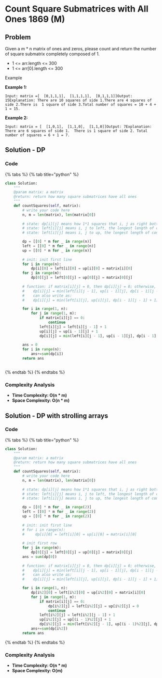 # Count Square Submatrices with All Ones 1869 \(M\)

## Problem

Given a m \* n matrix of ones and zeros, please count and return the number of square submatrix completely composed of 1.

* 1 &lt;= arr.length &lt;= 300
* 1 &lt;= arr\[0\].length &lt;= 300

Example

**Example 1:**

```text
Input: matrix =[  [0,1,1,1],  [1,1,1,1],  [0,1,1,1]]Output: 15Explanation: There are 10 squares of side 1.There are 4 squares of side 2.There is  1 square of side 3.Total number of squares = 10 + 4 + 1 = 15.
```

**Example 2:**

```text
Input: matrix = [  [1,0,1],  [1,1,0],  [1,1,0]]Output: 7Explanation: There are 6 squares of side 1.  There is 1 square of side 2. Total number of squares = 6 + 1 = 7.
```

## Solution - DP



### Code

{% tabs %}
{% tab title="python" %}
```python
class Solution:
    """
    @param matrix: a matrix
    @return: return how many square submatrices have all ones
    """
    def countSquares(self, matrix):
        # write your code here
        n, m = len(matrix), len(matrix[0])
        
        # state: dp[i][j] means how 1*1 squares that i, j as right bottom square
        # state: left[i][j] means i, j to left, the longest length of consecutive 1
        # state: left[i][j] means i, j to up, the longest length of consecutive 1

        dp = [[0] * m for _ in range(n)]
        left = [[0] * m for _ in range(n)]
        up = [[0] * m for _ in range(n)]
        
        # init: init first line
        for i in range(n):
            dp[i][0] = left[i][0] = up[i][0] = matrix[i][0]
        for j in range(m):
            dp[0][j] = left[0][j] = up[0][j] = matrix[0][j]
        
        # function: if matrix[i][j] = 0, then dp[i][j] = 0; otherwise, 
        #    dp[i][j] = min(left[i][j - 1], up[i - 1][j], dp[i - 1][j - 1]) + 1
        #    can also write as:
        #    dp[i][j] = min(left[i][j], up[i][j], dp[i - 1][j - 1] + 1)

        for i in range(1, n):
            for j in range(1, m):
                if matrix[i][j] == 0:
                    continue
                left[i][j] = left[i][j - 1] + 1
                up[i][j] = up[i - 1][j] + 1
                dp[i][j] = min(left[i][j - 1], up[i - 1][j], dp[i - 1][j - 1]) + 1
        
        ans = 0
        for i in range(n):
            ans+=sum(dp[i])
        return ans
        
```
{% endtab %}
{% endtabs %}

### Complexity Analysis

* **Time Complexity: O\(n \* m\)**
* **Space Complexity: O\(n \* m\)**

## Solution - DP with strolling arrays

### Code

{% tabs %}
{% tab title="python" %}
```python
class Solution:
    """
    @param matrix: a matrix
    @return: return how many square submatrices have all ones
    """
    def countSquares(self, matrix):
        # write your code here
        n, m = len(matrix), len(matrix[0])
        
        # state: dp[i][j] means how 1*1 squares that i, j as right bottom square
        # state: left[i][j] means i, j to left, the longest length of consecutive 1
        # state: left[i][j] means i, j to up, the longest length of consecutive 1

        dp = [[0] * m for _ in range(2)]
        left = [[0] * m for _ in range(2)]
        up = [[0] * m for _ in range(2)]
        
        # init: init first line
        # for i in range(n):
        #     dp[i][0] = left[i][0] = up[i][0] = matrix[i][0]
        
        # init first row
        for j in range(m):
            dp[0][j] = left[0][j] = up[0][j] = matrix[0][j]
        ans = sum(dp[0])
        
        # function: if matrix[i][j] = 0, then dp[i][j] = 0; otherwise, 
        #    dp[i][j] = min(left[i][j - 1], up[i - 1][j], dp[i - 1][j - 1]) + 1
        #    can also write as:
        #    dp[i][j] = min(left[i][j], up[i][j], dp[i - 1][j - 1] + 1)

        for i in range(1, n):
            dp[i%2][0] = left[i%2][0] = up[i%2][0] = matrix[i][0]
            for j in range(1, m):
                if matrix[i][j] == 0:
                    dp[i%2][j] = left[i%2][j] = up[i%2][j] = 0
                    continue
                left[i%2][j] = left[i%2][j - 1] + 1
                up[i%2][j] = up[(i - 1)%2][j] + 1
                dp[i%2][j] = min(left[i%2][j - 1], up[(i - 1)%2][j], dp[(i - 1)%2][j - 1]) + 1
            ans+=sum(dp[i%2])
        return ans
```
{% endtab %}
{% endtabs %}

### Complexity Analysis

* **Time Complexity: O\(n \* m\)**
* **Space Complexity: O\(m\)**

